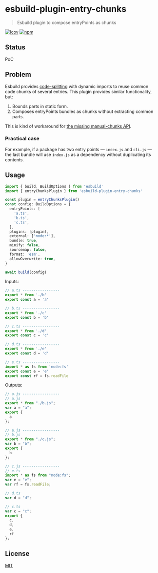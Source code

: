 # esbuild-plugin-entry-chunks
> Esbuild plugin to compose entryPoints as chunks

[![lcov](https://img.shields.io/badge/dynamic/json?url=https%3A%2F%2Fgithub.com%2Fantongolub%2Fmisc%2Freleases%2Fdownload%2Flcov%2Flcov-sum.json&query=%24.scopes.packages_esbuild_plugin_entry_chunks.max&label=lcov&color=brightgreen)](https://github.com/antongolub/misc/releases/download/lcov/lcov.info)
[![npm](https://img.shields.io/npm/v/esbuild-plugin-entry-chunks.svg?&color=white)](https://www.npmjs.com/package/esbuild-plugin-entry-chunks)

## Status
PoC

## Problem
Esbuild provides [code-splitting](https://esbuild.github.io/api/#splitting) with dynamic imports to reuse common code chunks of several entries. This plugin provides similar functionality, but:
1. Bounds parts in static form.
2. Composes entryPoints bundles as chunks without extracting common parts.

This is kind of workaround for [the missing manual-chunks API](https://github.com/evanw/esbuild/issues/207).

### Practical case
For example, if a package has two entry points — `index.js` and `cli.js` — the last bundle will use `index.js` as a dependency without duplicating its contents.

## Usage
```ts
import { build, BuildOptions } from 'esbuild'
import { entryChunksPlugin } from 'esbuild-plugin-entry-chunks'

const plugin = entryChunksPlugin()
const config: BuildOptions = {
  entryPoints: [
    'a.ts',
    'b.ts',
    'c.ts',
  ],
  plugins: [plugin],
  external: ['node:*'],
  bundle: true,
  minify: false,
  sourcemap: false,
  format: 'esm',
  allowOverwrite: true,
}

await build(config)
```

Inputs:
```ts
// a.ts -----------------
export * from './b'
export const a = 'a'

// b.ts -----------------
export * from './c'
export const b = 'b'

// c.ts -----------------
export * from './d'
export const c = 'c'

// d.ts -----------------
export * from './e'
export const d = 'd'

// e.ts -----------------
import * as fs from 'node:fs'
export const e = 'e'
export const rf = fs.readFile
```

Outputs:
```ts
// a.js -----------------
// a.js
export * from "./b.js";
var a = "a";
export {
  a
};

// a.js -----------------
// b.js
export * from "./c.js";
var b = "b";
export {
  b
};

// c.js -----------------
// e.ts
import * as fs from "node:fs";
var e = "e";
var rf = fs.readFile;

// d.ts
var d = "d";

// c.ts
var c = "c";
export {
  c,
  d,
  e,
  rf
};
```

## License
[MIT](./LICENSE)
